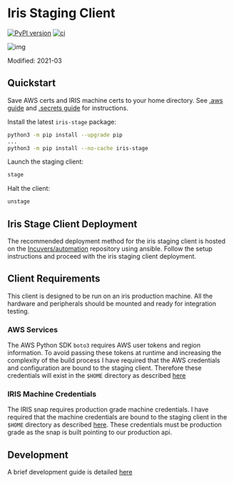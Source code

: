 # Iris Staging Client
[![PyPI version](https://badge.fury.io/py/iris-stage.svg)](https://pypi.org/project/iris-stage/) [![ci](https://github.com/Incuvers/iris-stage/actions/workflows/ci.yaml/badge.svg)](https://github.com/Incuvers/iris-stage/actions/workflows/ci.yaml)

![img](/docs/img/Incuvers-black.png)

Modified: 2021-03

## Quickstart
Save AWS certs and IRIS machine certs to your home directory. See [.aws guide](.aws/README.md) and [.secrets guide](.secrets/README.md) for instructions.

Install the latest `iris-stage` package:
```bash
python3 -m pip install --upgrade pip
...
python3 -m pip install --no-cache iris-stage
```
Launch the staging client:
```bash
stage
```
Halt the client:
```bash
unstage
```

## Iris Stage Client Deployment
The recommended deployment method for the iris staging client is hosted on the [Incuvers/automation](https://github.com/Incuvers/automation) repository using ansible. Follow the setup instructions and proceed with the iris staging client deployment.

## Client Requirements
This client is designed to be run on an iris production machine. All the hardware and peripherals should be mounted and ready for integration testing.

### AWS Services
The AWS Python SDK `boto3` requires AWS user tokens and region information. To avoid passing these tokens at runtime and increasing the complexity of the build process I have required that the AWS credentials and configuration are bound to the staging client. Therefore these credentials will exist in the `$HOME` directory as described [here](.aws/README.md)

### IRIS Machine Credentials
The IRIS snap requires production grade machine credentials. I have required that the machine credentials are bound to the staging client in the `$HOME` directory as described [here](.secrets/README.md). These credentials must be production grade as the snap is built pointing to our production api.

## Development
A brief development guide is detailed [here](/docs/dev.md)
